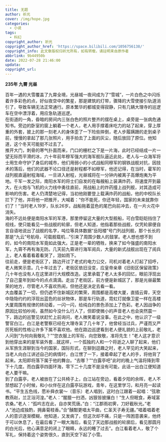 ```yaml
---
title: 无题
author: 祈光
cover: /img/hope.jpg
categories:
  - 小说
tags:
  - 科幻
copyright_author: 祈光
copyright_author_href: 'https://space.bilibili.com/1056756138/'
copyright_info: 此文章版权归祈光所有，如有转载，请註明来自原作者
abbrlink: 9b44950b
date: 2022-07-28 21:46:00
updata:
copyright_url:
---
```


**235年 九霄 光昼**

百年一遇的大雪覆盖了九霄全境，光昼城一夜间成为了“雪城”，一片白色之中闪烁着许多彩色的点，好似夜空中的繁星，那是建筑的灯带，骤降的大雪使接引轨道消引了，导致车辆无法正常通行。原本繁华的都城变得寂静，只有几辆大理寺的巡逻车在空中漂浮着，用应急轨道巡逻。  
在街道的一角，昏暗的房间内三张白色的照片整齐的摆在桌上，桌旁是一张病危通知书。旁边的卧室的窗上躺着一个老人，老人用手撑着床吃力的站了起来，穿上厚重的外套，披上的那一刻老人的身体歪了一下险些摔倒，老人步履蹒跚的走到桌子前，慢慢的拿起了那几张照片，用手拍去了上面的灰尘，随后放回了原位。他知道，这个冬天可能挺不过去了。  
推开大门，刺骨的寒气扑面而来，门口的栅栏之下是一片海，此时已经结成一片一望无际而平滑的冰，六十年前年穆军强大的海军舰队逼近此处，老人与一众海军将士用生命守护了身后的城市，他们用弱小的小式战船同穆军的钢铁战舰对抗，因技术的落后，他们的武器不论口径还是射程都不如穆军，他还记得，在当时，霍军的战列舰直逼射程海域，一旦进入射程，光昼城将在一分钟内被离子高爆炮夷为平地。千军一发之际，南阳水军的将士们自发的在每艘船上装满炸药，将速度开到最大，在火炮与飞机的火力线中勇往直前，用战船上的炸药撞上战列舰，对其造成可影响的伤害。老人仍清楚地记得，当初他刚要登上载满炸药的战船，他的中校队长拦下了他，并将他一把推开，大喊着：“你不能死，你还年轻，国家的未来就靠你们了！”当时老人19岁，队长26岁。战船拖着蓝色的尾巴向前冲去，在一片火花中消失。  
海的不远处便是南阳水军的军港，那里停留这大量的大型舰船，可白雪皑皑挡住了视线，使只能看见一些战舰的轮廓，但老人知道，他指着那些战舰，仅凭轮廓便自言自语地说出了战舰的名字，吨位等具体数据“岳阳楼”号门列战列舰，那个长长的那是“九云”号航母，可载舰载机…”引来了周围少数人的鼓掌。老人想也想不到的，如今的南阳水军竟如此强大。正是老一辈的牺牲，换来了如今强盛的南阳水军，九霄不再有海无防。几天前九霄进行海军阅兵，大量的新式战舰出现在了阅兵上，老人看着看着看哭了，泪如雨下。  
往前走，便是老街区了，路边开过了老式的电力公交，司机对着老人打起了招呼，老人微笑示意。几十年过去了，老街区依旧没变，应皇帝亲章《旧街区保留政策》几十年也没有人在这里进行大规模改造。这里承载了老人太多的回忆，眼前浮现出了自己童年到如今的点点滴滴。走出了老街区，前方便是新城区了，那是光昼最繁荣的地方，尽管老人不喜欢热闹，但他还是决定去看一看。  
大血覆盖了一切，但仍遮不住新城区的繁荣，周围都是高楼大厦，直插云霄，天空中隐隐约约的浮现出蓝色的丝状物体，那是车行轨道，霓虹灯就像卫星一样在高楼大厦周围有规律的转动着，一闪一闪，给纯白的景色添加上了色彩。老人因战争的原因比较怕吵闹，虽然如今没什么行人了，但即使微小的声音老人也会突然震一下，路边的巡警见状赶忙上前询问，老人微笑着说没事。在此之中，他认识了一级警官白江。白江是老警察已经在大理寺呆了几十年了，他曾经当过兵，严谨而又严厉死板的性格让许多下属不喜欢他。他在路边巡逻看到老人便礼貌的上前敬礼，老人问到“为何向我敬礼？”“您衣服上的军衔，向您致敬，准将先生！”老人这才意识到他穿出来的是军装外套…就这样，一个孤独的人和一个将逝之人聊了起来，他们从军旅生涯聊到当今的国家，国际形式，在聊到逗趣之时，老人罕见的大笑起来，当老人向白江讲述自己的病情时，白江愣了一下，接着牵起了老人的手，将他背了起来。太阳即将落下属于他的舞台。“去哪？”“白露亭吧”此时的晚上气温将降到零下十几度。而白露亭四面环海，零下二十几度不是没有可能，此话一出白江便知道老人要干嘛。  
到了白露亭，老人被放在了公共椅子上，白江站在旁边，看着夕阳的余晖，老人不禁想起了小时候，和小伙伴在这白露亭玩游戏，青年，在这里学习，和月亮一起读书。“平生五色线，愿补舜衣裳～（音乐）老人唱到，这时白江跟着一起唱：“弦歌教燕赵，兰芷浴河湟。”老人：“腥膻一扫洒，凶狠皆披攘白！“生人但眠食，寿域富农桑。”老人：“孤吟志在此，自亦笑荒唐。”白：“江郡雨初霁，刀好截秋光。”老人“池边成独酌，拥鼻菊枝香。”合“醺酣更唱太平曲，仁圣天子寿无疆。”唱着唱着老人的意识逐渐模糊，他知道，又发病了，但这次却不痛，只是一阵困意袭来，他终于可以休息了，在最后看了一眼大海后，看见了天边那战舰的轮廓后，看见那圆月的白光后，他心满意足的闭上了眼睛，永远的睡了过去”。白江看着老人，敬了个军礼，保持着这个姿势很久，直到天空下起了小雪。